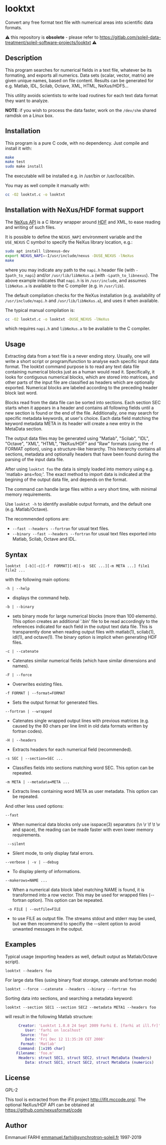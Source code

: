 # looktxt
Convert any free format text file with numerical areas into scientific data formats.

:warning: this repository is **obsolete** - please refer to https://gitlab.com/soleil-data-treatment/soleil-software-projects/looktxt ⚠️

Description
---
This program searches for numerical fields in a text file, whatever be its formating, and exports all numerics. 
Data sets (scalar, vector, matrix) are given unique names, based on file content. Results can be generated for e.g. Matlab, IDL, Scilab, Octave, XML, HTML, NeXus/HDF5... 

This utility avoids scientists to write load routines for each text data format they want to analyze.

**NOTE**: if you wish to process the data faster, work on the ```/dev/shm``` shared ramdisk on a Linux box. 

Installation
---
This program is a pure C code, with no dependency. Just compile and install it with:
```bash
make
make test
sudo make install
```
The executable will be installed e.g. in /usr/bin or /usr/local/bin. 

You may as well compile it manually with:
```bash
cc -O2 looktxt.c -o looktxt
```

Installation with NeXus/HDF format support
---
The [NeXus API](https://github.com/nexusformat/code) is a C library wrapper around [HDF](https://en.wikipedia.org/wiki/Hierarchical_Data_Format) and XML, to ease reading and writing of such files.

It is possible to define the ```NEXUS_NAPI``` environment variable and the ```USE_NEXUS``` C symbol to specify the NeXus library location, e.g.:
```bash
sudo apt install libnexus-dev
export NEXUS_NAPI=-I/usr/include/nexus -DUSE_NEXUS -lNeXus
make
```
where you may indicate any path to the `napi.h` header file (with `-Ipath_to_napi`) and/or `/usr/lib/libNeXus.a` (with `-Lpath_to_libnexus`). The above example indicates that `napi.h` is in `/usr/include`, and assumes `libNeXus.a` is available to the C compiler (e.g. in `/usr/lib`).

The default compilation checks for the NeXus installation (e.g. availability of `/usr/include/napi.h` and `/usr/lib/libNeXus.a`), and uses it when available.

The typical manual compilation is:
```bash
cc -O2 looktxt.c -o looktxt -DUSE_NEXUS -lNeXus
```
which requires `napi.h` and `libNeXus.a` to be available to the C compiler.

Usage
----
Extracting data from a text file is a never ending story. Usually,  one
will  write a short script or program/function to analyse each specific
input data format. The looktxt command purpose is to read any text data
file containing numerical blocks just as a human would read it. Specifically, 
it looks for contiguous numerical blocks, which are stored into
matrices,  and  other parts of the input file are classified as headers
which are optionally exported. Numerical blocks are labeled  according
to the preceding header block last word.

Blocks read from the data file can be sorted into sections. Each section 
SEC starts when it appears in a header and contains all  following
fields  until a new section is found or the end of the file.  Additionally, 
one may search for specific metadata keywords, at user's  choice.
Each  data field matching the keyword metadata META in its header will
create a new entry in the MetaData section.

The output data files may be generated using "Matlab", "Scilab", "IDL",
"Octave",  "XML",  "HTML",  "NeXus/HDF" and  "Raw"  formats  (using  the  -f FORMAT
option), using a structure-like hierarchy. This hierarchy contains  all
sections,  metadata  and optionally headers that have been found during
the parsing of the input data file.

After using ```looktxt foo``` the data is simply  loaded  into  memory  using
e.g.  'matlab> ans=foo;'. The exact method to import data is indicated at the begining of the  output
data file, and depends on the format.

The  command  can handle large files within a very short time, with minimal memory requirements.

Use ```looktxt -h``` to identify available output formats, and the default one (e.g. Matlab/Octave).

The recommended options are:
- `--fast --headers --fortran` for usual text files.
- `--binary --fast --headers --fortran` for usual text files exported into Matlab, Scilab, Octave and IDL.

Syntax
---
```
looktxt  [-b][-c][-f  FORMAT][-H][-s  SEC ...][-m META ...] file1 file2 ...
```

with the following main options:

```-h | --help```
- displays the command help.

```-b | --binary```
- sets binary mode for large numerical blocks (more than 100  elements). 
This option creates an additional '.bin' file to be read
accordingly to the references indicated for each  field  in  the
output  text  data file. This is transparently done when reading
output files with matlab(1), scilab(1), idl(1), and octave(1). The binary option is implicit when generating HDF files.

```-c | --catenate```
- Catenates similar numerical fields (which  have  similar  dimensions and names).

```-F | --force```
- Overwrites existing files.

```-f FORMAT | --format=FORMAT```
- Sets the output format for generated files.

```--fortran | --wrapped```
- Catenates  single  wrapped  output  lines with previous matrices
        (e.g. caused by the 80 chars per line limit in old data  formats
        written by fortran codes).

```-H | --headers```
- Extracts headers for each numerical field (recommended).

```-s SEC | --section=SEC ...```
- Classifies  fields  into sections matching word SEC. This option
        can be repeated.

```-m META | --metadata=META ...```
- Extracts lines containing word  META  as  user  metadata.   This
        option can be repeated.

And other less used options:

```--fast```
- When numerical data blocks only use isspace(3) separators (\n \r
        \f \t \v and space), the reading can be made  faster  with  even
        lower memory requirements.

``` --silent```
- Silent mode, to only display fatal errors.

```--verbose | -v | --debug```
- To display plenty of informations.

```--makerows=NAME ...```
- When  a numerical data block label matching NAME is found, it is
        transformed into a row vector. This  may  be  used  for  wrapped
        files (--fortran option). This option can be repeated.

``` -o FILE | --outfile=FILE```
- to use FILE as output file. The streams stdout and stderr may be
        used, but we then recommend to specifiy the --silent  option  to
        avoid unwanted messages in the output.
        
Examples
---
Typical usage (exporting headers as well, default output as Matlab/Octave script).
```
looktxt --headers foo
```

For  large data files (using binary float storage, catenate and fortran
 mode)
```
looktxt --force --catenate --headers --binary --fortran foo
```

Sorting data into sections, and searching a metadata keyword:
```
looktxt --section SEC1 --section SEC2 --metadata META1 --headers foo
```

will result in the following Matlab structure:

```matlab
      Creator: 'Looktxt 1.0.8 24 Sept 2009 Farhi E. [farhi at ill.fr]'
         User: 'farhi on localhost'
       Source: 'foo'
         Date: 'Fri Dec 12 11:35:20 CET 2008'
       Format: 'Matlab'
      Command: [1x195 char]
     Filename: 'foo.m'
      Headers: struct SEC1, struct SEC2, struct MetaData (headers)
         Data: struct SEC1, struct SEC2, struct MetaData (numerics)
```

License
---
GPL-2

This tool is extracted from the iFit project <http://ifit.mccode.org/>. The optional NeXus/HDF API can be obtained at https://github.com/nexusformat/code

Author
---
Emmanuel FARHI <emmanuel.farhi@synchrotron-soleil.fr> 1997-2019
